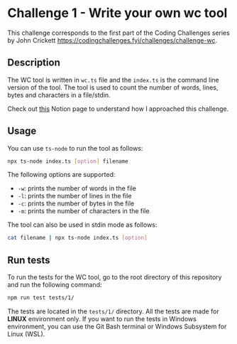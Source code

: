 # Challenge 1 - Write your own wc tool

This challenge corresponds to the first part of the Coding Challenges series by John Crickett https://codingchallenges.fyi/challenges/challenge-wc.

## Description

The WC tool is written in `wc.ts` file and the `index.ts` is the command line version of the tool. The tool is used to count the number of words, lines, bytes and characters in a file/stdin.

Check out [this](https://www.notion.so/mohitjain/1-Write-Your-Own-wc-Tool-b289bb2362c14778880029633b76033b) Notion page to understand how I approached this challenge.

## Usage

You can use `ts-node` to run the tool as follows:

```bash
npx ts-node index.ts [option] filename
```

The following options are supported:

- `-w`: prints the number of words in the file
- `-l`: prints the number of lines in the file
- `-c`: prints the number of bytes in the file
- `-m`: prints the number of characters in the file

The tool can also be used in stdin mode as follows:

```bash
cat filename | npx ts-node index.ts [option]
```

## Run tests

To run the tests for the WC tool, go to the root directory of this repository and run the following command:

```bash
npm run test tests/1/
```

The tests are located in the `tests/1/` directory. All the tests are made for **LINUX** environment only. If you want to run the tests in Windows environment, you can use the Git Bash terminal or Windows Subsystem for Linux (WSL).
